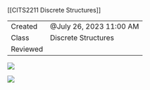 [[CITS2211 Discrete Structures]]

|   |   |
|---|---|
|Created|@July 26, 2023 11:00 AM|
|Class|Discrete Structures|
|Reviewed||

[![](Untitled%2025.png)](Week%201%20-%20Propositions%20Intro%2046a4f66f79244e0bba56d756148b6c7e/Untitled.png)

[![](Untitled%201%206.png)](Week%201%20-%20Propositions%20Intro%2046a4f66f79244e0bba56d756148b6c7e/Untitled%201.png)